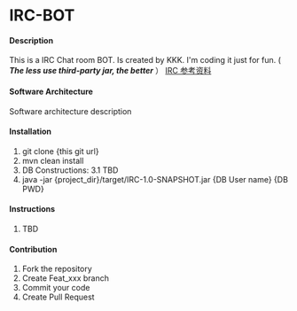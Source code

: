 # IRC-BOT

#### Description
This is a IRC Chat room BOT. Is created by KKK. I'm coding it just for fun. ( _**The less use third-party jar, the better**_ ）
<a href='https://datatracker.ietf.org/doc/rfc1459/'> IRC 参考资料</a>

#### Software Architecture
Software architecture description

#### Installation

1.  git clone {this git url}
2.  mvn clean install
3.  DB Constructions:
    3.1 TBD
4.  java -jar {project_dir}/target/IRC-1.0-SNAPSHOT.jar {DB User name} {DB PWD}

#### Instructions

1.  TBD

#### Contribution

1.  Fork the repository
2.  Create Feat_xxx branch
3.  Commit your code
4.  Create Pull Request

